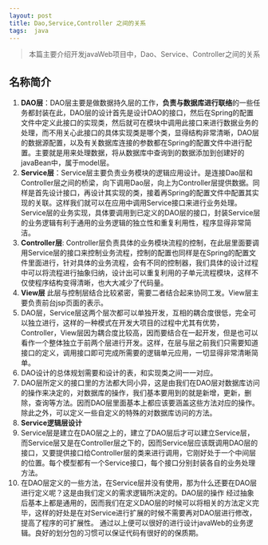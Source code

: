 ```yaml
---
layout: post
title: Dao,Service,Controller 之间的关系
tags:  java
---
```

> 本篇主要介绍开发javaWeb项目中，Dao、Service、Controller之间的关系

## 名称简介

1. **DAO层**：DAO层主要是做数据持久层的工作，**负责与数据库进行联络**的一些任务都封装在此，DAO层的设计首先是设计DAO的接口，然后在Spring的配置文件中定义此接口的实现类，然后就可在模块中调用此接口来进行数据业务的处理，而不用关心此接口的具体实现类是哪个类，显得结构非常清晰，DAO层的数据源配置，以及有关数据库连接的参数都在Spring的配置文件中进行配置。主要就是用来处理数据，将从数据库中查询到的数据添加到创建好的javaBean中，属于model层。   
2. **Service层**：Service层主要负责业务模块的逻辑应用设计。是连接Dao层和Controller层之间的桥梁，向下调用Dao层，向上为Controller层提供数据。同样是首先设计接口，再设计其实现的类，接着再Spring的配置文件中配置其实现的关联。这样我们就可以在应用中调用Service接口来进行业务处理。Service层的业务实现，具体要调用到已定义的DAO层的接口，封装Service层的业务逻辑有利于通用的业务逻辑的独立性和重复利用性，程序显得非常简洁。  
3. **Controller层**: Controller层负责具体的业务模块流程的控制，在此层里面要调用Service层的接口来控制业务流程，控制的配置也同样是在Spring的配置文件里面进行，针对具体的业务流程，会有不同的控制器，我们具体的设计过程中可以将流程进行抽象归纳，设计出可以重复利用的子单元流程模块，这样不仅使程序结构变得清晰，也大大减少了代码量。  
4. **View层** 此层与控制层结合比较紧密，需要二者结合起来协同工发。View层主要负责前台jsp页面的表示。   
5. DAO层，Service层这两个层次都可以单独开发，互相的耦合度很低，完全可以独立进行，这样的一种模式在开发大项目的过程中尤其有优势，Controller，View层因为耦合度比较高，因而要结合在一起开发，但是也可以看作一个整体独立于前两个层进行开发。这样，在层与层之前我们只需要知道接口的定义，调用接口即可完成所需要的逻辑单元应用，一切显得非常清晰简单。  
6. DAO设计的总体规划需要和设计的表，和实现类之间一一对应。  
7. DAO层所定义的接口里的方法都大同小异，这是由我们在DAO层对数据库访问的操作来决定的，对数据库的操作，我们基本要用到的就是新增，更新，删除，查询等方法。因而DAO层里面基本上都应该要涵盖这些方法对应的操作。除此之外，可以定义一些自定义的特殊的对数据库访问的方法。  
8. **Service逻辑层设计**   
9. Service层是建立在DAO层之上的，建立了DAO层后才可以建立Service层，而Service层又是在Controller层之下的，因而Service层应该既调用DAO层的接口，又要提供接口给Controller层的类来进行调用，它刚好处于一个中间层的位置。每个模型都有一个Service接口，每个接口分别封装各自的业务处理方法。  
10. 在DAO层定义的一些方法，在Service层并没有使用，那为什么还要在DAO层进行定义呢？这是由我们定义的需求逻辑所决定的。DAO层的操作 经过抽象后基本上都是通用的，因而我们在定义DAO层的时候可以将相关的方法定义完毕，这样的好处是在对Service进行扩展的时候不需要再对DAO层进行修改，提高了程序的可扩展性。  通过以上便可以很好的进行设计javaWeb的业务逻辑。良好的划分包的习惯可以保证代码有很好的的保质期。

